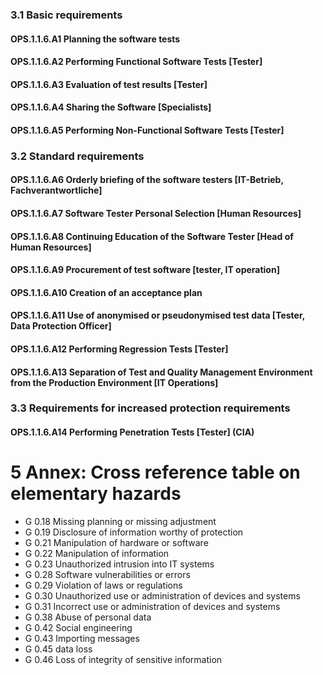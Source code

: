 ### 3.1 Basic requirements
#### OPS.1.1.6.A1 Planning the software tests
#### OPS.1.1.6.A2 Performing Functional Software Tests [Tester]
#### OPS.1.1.6.A3 Evaluation of test results [Tester]
#### OPS.1.1.6.A4 Sharing the Software [Specialists]
#### OPS.1.1.6.A5 Performing Non-Functional Software Tests [Tester]
### 3.2 Standard requirements
#### OPS.1.1.6.A6 Orderly briefing of the software testers [IT-Betrieb, Fachverantwortliche]
#### OPS.1.1.6.A7 Software Tester Personal Selection [Human Resources]
#### OPS.1.1.6.A8 Continuing Education of the Software Tester [Head of Human Resources]
#### OPS.1.1.6.A9 Procurement of test software [tester, IT operation]
#### OPS.1.1.6.A10 Creation of an acceptance plan
#### OPS.1.1.6.A11 Use of anonymised or pseudonymised test data [Tester, Data Protection Officer]
#### OPS.1.1.6.A12 Performing Regression Tests [Tester]
#### OPS.1.1.6.A13 Separation of Test and Quality Management Environment from the Production Environment [IT Operations]
### 3.3 Requirements for increased protection requirements
#### OPS.1.1.6.A14 Performing Penetration Tests [Tester] (CIA)
# 5 Annex: Cross reference table on elementary hazards
* G 0.18 Missing planning or missing adjustment
* G 0.19 Disclosure of information worthy of protection
* G 0.21 Manipulation of hardware or software
* G 0.22 Manipulation of information
* G 0.23 Unauthorized intrusion into IT systems
* G 0.28 Software vulnerabilities or errors
* G 0.29 Violation of laws or regulations
* G 0.30 Unauthorized use or administration of devices and systems
* G 0.31 Incorrect use or administration of devices and systems
* G 0.38 Abuse of personal data
* G 0.42 Social engineering
* G 0.43 Importing messages
* G 0.45 data loss
* G 0.46 Loss of integrity of sensitive information
